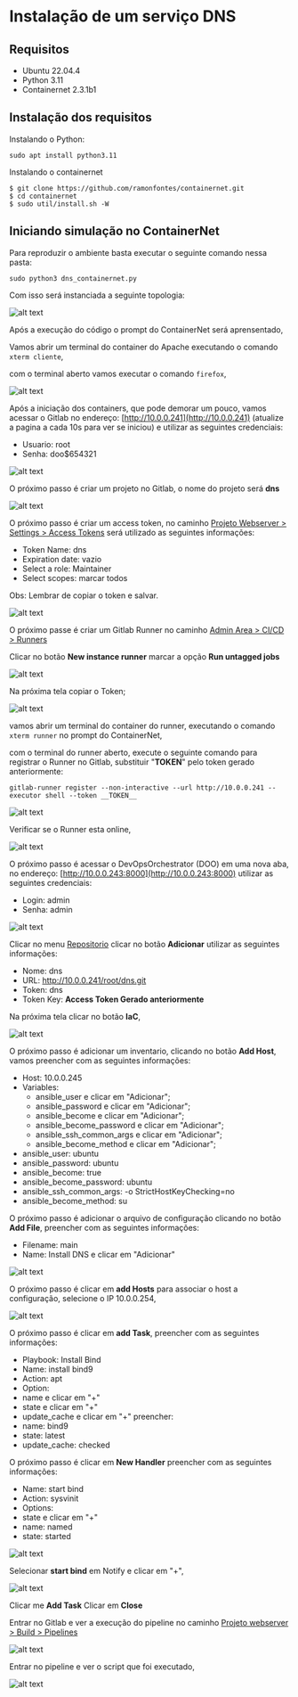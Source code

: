 # Instalação de um serviço DNS

## Requisitos
*  Ubuntu 22.04.4
*  Python 3.11
*  Containernet 2.3.1b1

## Instalação dos requisitos

Instalando o Python:

```shell
sudo apt install python3.11
```

Instalando o containernet

```shell
$ git clone https://github.com/ramonfontes/containernet.git
$ cd containernet
$ sudo util/install.sh -W
```

## Iniciando simulação no ContainerNet

Para reproduzir o ambiente basta executar o seguinte comando nessa pasta:

```shell
sudo python3 dns_containernet.py
```
Com isso será instanciada a seguinte topologia:

![alt text](images/dns_topology.png "DNS Topology")

Após a execução do código o prompt do ContainerNet será aprensentado,

Vamos abrir um terminal do container do Apache executando o comando `xterm cliente`,

com o terminal aberto vamos executar o comando `firefox`,

![alt text](images/prompt_containernet.png "Prompt ContainerNet")


Após a iniciação dos containers, que pode demorar um pouco, vamos acessar o Gitlab no endereço: [http://10.0.0.241](http://10.0.0.241) (atualize a pagina a cada 10s para ver se iniciou)
e utilizar as seguintes credenciais:
*  Usuario: root
*    Senha: doo$654321

![alt text](images/gitlab_login.png "Gitlab Login")

O próximo passo é criar um projeto no Gitlab, o nome do projeto será **dns**

![alt text](images/gitlab_project.png "Gitlab Project")

O próximo passo é criar um access token, no caminho [Projeto Webserver > Settings > Access Tokens](http://10.0.0.241/root/dns/-/settings/access_tokens)
será utilizado as seguintes informações:
*   Token Name: dns
*   Expiration date: vazio
*   Select a role: Maintainer
*   Select scopes: marcar todos

Obs: Lembrar de copiar o token e salvar.

![alt text](images/gitlab_access_token.png "Gitlab Access Token")

O próximo passe é criar um Gitlab Runner no caminho [Admin Area > CI/CD > Runners](http://10.0.0.241/admin/runners)

Clicar no botão **New instance runner**
marcar a opção **Run untagged jobs**

![alt text](images/gitlab_runner_01.png "Gitlab Runner")

Na próxima tela copiar o Token;

![alt text](images/gitlab_runner_02.png "Gitlab Runner Token")

vamos abrir um terminal do container do runner, executando o comando `xterm runner` no prompt do ContainerNet,

com o terminal do runner aberto, execute o seguinte comando para registrar o Runner no Gitlab, substituir "__TOKEN__" pelo token gerado anteriormente:

```shell
gitlab-runner register --non-interactive --url http://10.0.0.241 --executor shell --token __TOKEN__ 
```

![alt text](images/runner_prompt.png "Registry Runner")

Verificar se o Runner esta online,

![alt text](images/gitlab_runner_online.png "Gitlab Runner Online")

O próximo passo é acessar o DevOpsOrchestrator (DOO) em uma nova aba, no endereço: [http://10.0.0.243:8000](http://10.0.0.243:8000)
utilizar as seguintes credenciais:
*  Login: admin
*  Senha: admin

![alt text](images/doo_login.png "DOO Login")

Clicar no menu [Repositorio](http://10.0.0.243:8000/repository/repo/)
clicar no botão **Adicionar**
utilizar as seguintes informações:

*  Nome: dns
*  URL: http://10.0.0.241/root/dns.git
*  Token: dns
*  Token Key: __Access Token Gerado anteriormente__

Na próxima tela clicar no botão **IaC**,

![alt text](images/doo_repository_created.png "DOO Repository")

O próximo passo é adicionar um inventario, clicando no botão **Add Host**,
vamos preencher com as seguintes informações:
* Host: 10.0.0.245
* Variables:
  *  ansible_user e clicar em "Adicionar";
  *  ansible_password e clicar em "Adicionar";
  *  ansible_become e clicar em "Adicionar";
  *  ansible_become_password e clicar em "Adicionar";
  *  ansible_ssh_common_args e clicar em "Adicionar";
  *  ansible_become_method e clicar em "Adicionar";
* ansible_user: ubuntu
* ansible_password: ubuntu
* ansible_become: true
* ansible_become_password: ubuntu
* ansible_ssh_common_args: -o StrictHostKeyChecking=no
* ansible_become_method: su

O próximo passo é adicionar o arquivo de configuração clicando no botão **Add File**,
preencher com as seguintes informações:
* Filename: main
* Name: Install DNS e clicar em "Adicionar"

![alt text](images/doo_file.png "DOO File")

O próximo passo é clicar em **add Hosts** para associar o host a configuração,
selecione o IP 10.0.0.254,

![alt text](images/doo_file_host.png "DOO Host in File")

O próximo passo é clicar em **add Task**,
preencher com as seguintes informações:
*  Playbook: Install Bind
*  Name: install bind9
*  Action: apt
*  Option:
  *  name e clicar em "+"
  *  state e clicar em "+"
  *  update_cache e clicar em "+"
preencher:
* name: bind9
* state: latest
* update_cache: checked

O próximo passo é clicar em **New Handler**
preencher com as seguintes informações:
*    Name: start bind
*  Action: sysvinit
*  Options:
  *  state e clicar em "+"
*  name: named
*  state: started

![alt text](images/doo_handler.png "DOO Handler")

Selecionar **start bind** em Notify e clicar em "+",

![alt text](images/doo_task.png "DOO Task")

Clicar me **Add Task**
Clicar em **Close**

Entrar no Gitlab e ver a execução do pipeline no caminho [Projeto webserver > Build > Pipelines ](http://10.0.0.241/root/webserver/-/pipelines)

![alt text](images/gitlab_pipeline_01.png "Gitlab Pipelines")

Entrar no pipeline e ver o script que foi executado,

![alt text](images/gitlab_pipeline_02.png "Gitlab Pipeline")





